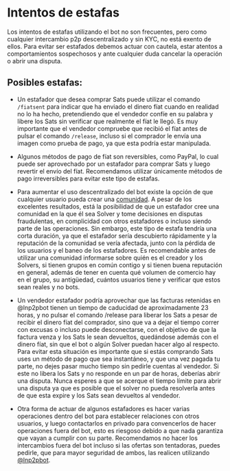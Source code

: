 # Intentos de estafas

Los intentos de estafas utilizando el bot no son frecuentes, pero como cualquier intercambio p2p descentralizado y sin KYC, no está exento de ellos. Para evitar ser estafados debemos actuar con cautela, estar atentos a comportamientos sospechosos y ante cualquier duda cancelar la operación o abrir una disputa.

## Posibles estafas:
 - Un estafador que desea comprar Sats puede utilizar el comando `/fiatsent` para indicar que ha enviado el dinero fíat cuando en realidad no lo ha hecho, pretendiendo que el vendedor confíe en su palabra y libere los Sats sin verificar que realmente el fíat le llegó. Es muy importante que el vendedor compruebe que recibió el fíat antes de pulsar el comando `/release`, incluso si el comprador le envía una imagen como prueba de pago, ya que esta podría estar manipulada.

- Algunos métodos de pago de fíat son reversibles, como PayPal, lo cual puede ser aprovechado por un estafador para comprar Sats y luego revertir el envío del fíat. Recomendamos utilizar únicamente métodos de pago irreversibles para evitar este tipo de estafas.

- Para aumentar el uso descentralizado del bot existe la opción de que cualquier usuario pueda crear una [comunidad](https://lnp2pbot.com/aprende/communities.html). A pesar de los excelentes resultados, está la posibilidad de que un estafador cree una comunidad en la que él sea Solver y tome decisiones en disputas fraudulentas, en complicidad con otros estafadores o incluso siendo parte de las operaciones. Sin embargo, este tipo de estafa tendría una corta duración, ya que el estafador sería descubierto rápidamente y la reputación de la comunidad se vería afectada, junto con la pérdida de los usuarios y el baneo de los estafadores. Es recomendable antes de utilizar una comunidad informarse sobre quién es el creador y los Solvers, si tienen grupos en común contigo y si tienen buena reputación en general, además de tener en cuenta qué volumen de comercio hay en el grupo, su antigüedad, cuántos usuarios tiene y verificar que estos sean reales y no bots.  

- Un vendedor estafador podría aprovechar que las facturas retenidas en @lnp2pbot tienen un tiempo de caducidad de aproximadamente 23 horas, y no pulsar el comando /release para liberar los Sats a pesar de recibir el dinero fíat del comprador, sino que va a dejar el tiempo correr con excusas o incluso puede desconectarse, con el objetivo de que la factura venza y los Sats le sean devueltos, quedándose además con el dinero fíat, sin que el bot o algún Solver puedan hacer algo al respecto. Para evitar esta situación es importante que si estás comprando Sats uses un método de pago que sea instantáneo, y que una vez pagada tu parte, no dejes pasar mucho tiempo sin pedirle cuentas al vendedor. Si este no libera los Sats y no responde en un par de horas, deberías abrir una disputa. Nunca esperes a que se acerque el tiempo límite para abrir una disputa ya que es posible que el solver no pueda resolverla antes de que esta expire y los Sats sean devueltos al vendedor.

- Otra forma de actuar de algunos estafadores es hacer varias operaciones dentro del bot para establecer relaciones con otros usuarios, y luego contactarlos en privado para convencerlos de hacer operaciones fuera del bot, esto es riesgoso debido a que nada garantiza que vayan a cumplir con su parte. Recomendamos no hacer los intercambios fuera del bot incluso si las ofertas son tentadoras, puedes pedirle, que para mayor seguridad de ambos, las realicen utilizando [@lnp2pbot](https://t.me/lnp2pBot).

